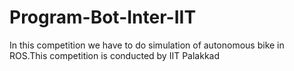 # Program-Bot-Inter-IIT
In this competition we have to do simulation of autonomous bike in ROS.This competition is conducted by IIT Palakkad
